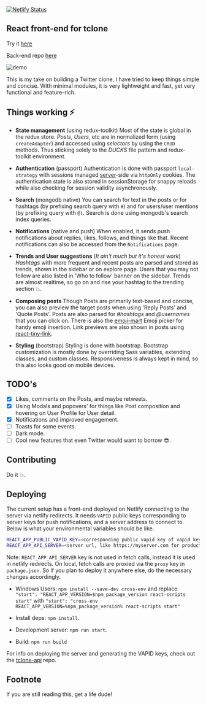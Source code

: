 [![Netlify Status](https://api.netlify.com/api/v1/badges/28362dd5-9756-4aac-b840-d99fcd6d3a5d/deploy-status)](https://app.netlify.com/sites/tclone/deploys)

## React front-end for tclone

Try it [here](https://tclone.muzam1l.com)

Back-end repo [here](https://github.com/muzam1l/tclone-api)

<!-- ![Demo](./docs/tclone-demo2.gif) -->
<img src="./docs/tclone-demo2.gif" alt="demo" />

This is my take on building a Twitter clone, I have tried to keep things simple and concise. With minimal modules, it is very lightweight and fast, yet very functional and feature-rich.

## Things working ⚡

- **State management** (using redux-toolkit)
Most of the state is global in the redux store. *Posts*, *Users*, etc are in normalized form (using `createAdapter`) and accessed using *selectors* by using the `CRUD` methods. Thus sticking solely to the *DUCKS* file pattern and redux-toolkit environment.

 - **Authentication** (passport)
 Authentication is done with passport `local-strategy` with sessions managed [server](https://github.com/muzam1l/tclone-api)-side via `httpOnly` cookies. The authentication state is also stored in sessionStorage for snappy reloads while also checking for session validity asynchronously.

- **Search** (mongodb native)
You can search for text in the posts or for hashtags (by prefixing search query with `#`) and for users/user mentions (by prefixing query with `@)`. Search is done using mongodb's search index queries.

- **Notifications** (native and push)
When enabled, it sends push notifications about replies, likes, follows, and things like that. Recent notifications can also be accessed from the `Notifications` page.

- **Trends and User suggestions** (_It ain't much but it's honest work_)
*Hashtags* with more frequent and recent posts are parsed and stored as trends, shown in the sidebar or on explore page. Users that you may not follow are also listed in 'Who to follow' banner on the sidebar. Trends are almost realtime, so go on and rise your hashtag to the trending section 💥.

- **Composing posts**
Though Posts are primarily text-based and concise, you can also preview the target posts when using 'Reply Posts' and 'Quote Posts'. Posts are also parsed for *#hashtags* and *@usernames* that you can click on. There is also the [emoji-mart](https://www.npmjs.com/package/emoji-mart) Emoji picker for handy emoji insertion. Link previews are also shown in posts using [react-tiny-link](https://www.npmjs.com/package/react-tiny-link).

 - **Styling** (bootstrap)
Styling is done with bootstrap. Bootstrap customization is mostly done by overriding Sass variables, extending classes, and custom classes. Responsiveness is always kept in mind, so this also looks good on mobile devices.

## TODO's

- [x] Likes, comments on the Posts, and maybe retweets.
- [x] Using Modals and popovers' for things like Post composition and hovering on User Profile for User detail.
- [x] Notifications and improved engagement.
- [ ] Toasts for some events.
- [ ] Dark mode.
- [ ] Cool new features that even Twitter would want to borrow 😎.

## Contributing

Do it 💥.

## Deploying

The current setup has a front-end deployed on Netlify connecting to the server via netlify redirects. It needs `VAPID` public keys corresponding to server keys for push notifications, and a server address to connect to. Below is what your environmental variables should be like.

```sh
REACT_APP_PUBLIC_VAPID_KEY=<corresponding public vapid key of vapid keys for push notifications>
REACT_APP_API_SERVER=<server url, like https://myserver.com for production>
```
Note: `REACT_APP_API_SERVER` key is not used in fetch calls, instead it is used in netlify redirects. On local, fetch calls are proxied via the `proxy` key in `package.json`. So if you plan to deploy it anywhere else, do the necessary changes accordingly.

- Windows Users: `npm install --save-dev cross-env` and replace `"start": "REACT_APP_VERSION=$npm_package_version react-scripts start"` with `"start": "cross-env REACT_APP_VERSION=%npm_package_version% react-scripts start"`

- Install deps: `npm install`.

- Development server: `npm run start`.

- Build: `npm run build` 

For info on deploying the server and generating the VAPID keys, check out the [tclone-api](https://github.com/muzam1l/tclone-api#deploying) repo.

## Footnote

If you are still reading this, get a life dude!

